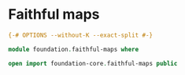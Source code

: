 # Faithful maps

```agda
{-# OPTIONS --without-K --exact-split #-}

module foundation.faithful-maps where

open import foundation-core.faithful-maps public
```
